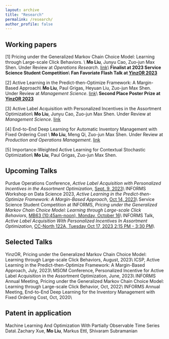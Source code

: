 ```yaml
---
layout: archive
title: "Research"
permalink: /research/
author_profile: false
---
```


## Working papers


[1] Pricing under the Generalized Markov Chain Choice Model: Learning through Large-scale Click Behaviors. \\
**Mo Liu**, Junyu Cao, Zuo-jun Max Shen. Under Review at _Operations Research_. [link](https://papers.ssrn.com/sol3/papers.cfm?abstract_id=4158054)\\
**Finalist at 2023 Service Science Student Competition**\\
**Fan Favoriate Flash Talk at [YinzOR 2023](https://yinzor.cmuinforms.org/)**


[2] Active Learning in the Predict-then-Optimize Framework: A Margin-Based Approach\\
**Mo Liu**, Paul Grigas, Heyuan Liu, Zuo-jun Max Shen. Under Review at _Management Science_. [link](http://arxiv.org/abs/2305.06584)\\
**Second Place Poster Prize at [YinzOR 2023](https://yinzor.cmuinforms.org/)**


[3] Active Label Acquisition with Personalized Incentives in the Assortment Optimization\\
**Mo Liu**, Junyu Cao, Zuo-jun Max Shen. Under Review at _Management Science_. [link](https://papers.ssrn.com/sol3/papers.cfm?abstract_id=4487888)


[4] End-to-End Deep Learning for Automatic Inventory Management with Fixed Ordering Cost \\
**Mo Liu**, Meng Qi, Zuo-jun Max Shen. Under Review at _Production and Operations Management_. [link](https://papers.ssrn.com/sol3/papers.cfm?abstract_id=3888897)

[5] Importance-Weighted Active Learning for Contextual Stochastic Optimization\\
**Mo Liu**, Paul Grigas, Zuo-jun Max Shen.





## Upcoming Talks

Purdue Operations Conference, _Active Label Acquisition with Personalized Incentives in the Assortment Optimization_, <ins>Sept. 9, 2023</ins>\\
INFORMS Workshop on Data Science 2023, _Active Learning in the Predict-then-Optimize Framework: A Margin-Based Approach_, <ins>Oct 14, 2023</ins>\\
Service Science Student Competition at INFORMS, _Pricing under the Generalized Markov Chain Choice Model: Learning through Large-scale Click Behaviors_, <ins>MB63 (10:45am-noon), Monday, October 16</ins>\\
INFORMS Talk, _Active Label Acquisition With Personalized Incentives In Assortment Optimization_,
<ins>CC-North 122A, Tuesday Oct 17, 2023 2:15 PM - 3:30 PM</ins>\\


## Selected Talks

YinzOR, Pricing under the Generalized Markov Chain Choice Model: Learning through Large-scale Click Behaviors, August, 2023\\
ICSP, Active Learning in the Predict-then-Optimize Framework: A Margin-Based Approach, July, 2023\\
MSOM Conference, Personalized Incentive for Active Label Acquisition in the Assortment Optimization, June, 2023\\
INFORMS Annual Meeting, Pricing under the Generalized Markov Chain Choice Model: Learning through Large-scale Click Behavior, Oct, 2022\\
INFORMS Annual Meeting, End-to-End Deep Learning for the Inventory Management with Fixed Ordering Cost, Oct, 2020\\


## Patent in application

Machine Learning And Optimization With Partially Observable Time Series Data\\
Zachary Xue, **Mo Liu**, Markus Ettl, Shivaram Subramanian
